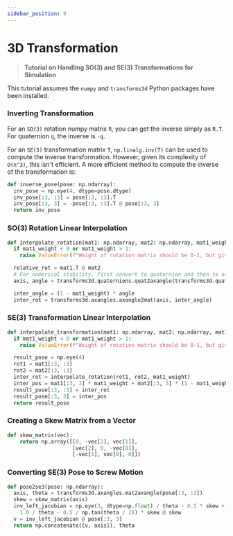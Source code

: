 ```yaml
---
sidebar_position: 9
---
```


# 3D Transformation

> **Tutorial on Handling SO(3) and SE(3) Transformations for Simulation**

This tutorial assumes the `numpy` and `transforms3d` Python packages have been installed.

### Inverting Transformation

For an `SO(3)` rotation numpy matrix `R`, you can get the inverse simply as `R.T`. For quaternion `q`, the inverse
is `-q`.

For an `SE(3)` transformation matrix `T`, `np.linalg.inv(T)` can be used to compute the inverse transformation. However,
given its complexity of `O(n^3)`, this isn't efficient. A more efficient method to compute the inverse of the
transformation is:

```python
def inverse_pose(pose: np.ndarray):
  inv_pose = np.eye(4, dtype=pose.dtype)
  inv_pose[:3, :3] = pose[:3, :3].T
  inv_pose[:3, 3] = -pose[:3, :3].T @ pose[:3, 3]
  return inv_pose
```

### SO(3) Rotation Linear Interpolation

```python
def interpolate_rotation(mat1: np.ndarray, mat2: np.ndarray, mat1_weight: float):
  if mat1_weight < 0 or mat1_weight > 1:
    raise ValueError(f"Weight of rotation matrix should be 0-1, but given {mat1_weight}")

  relative_rot = mat1.T @ mat2
  # For numerical stability, first convert to quaternion and then to axis-angle for a not-perfect rotation matrix
  axis, angle = transforms3d.quaternions.quat2axangle(transforms3d.quaternions.mat2quat(relative_rot))

  inter_angle = (1 - mat1_weight) * angle
  inter_rot = transforms3d.axangles.axangle2mat(axis, inter_angle)
```

### SE(3) Transformation Linear Interpolation

```python
def interpolate_transformation(mat1: np.ndarray, mat2: np.ndarray, mat1_weight: float):
  if mat1_weight < 0 or mat1_weight > 1:
    raise ValueError(f"Weight of rotation matrix should be 0-1, but given {mat1_weight}")

  result_pose = np.eye(4)
  rot1 = mat1[:3, :3]
  rot2 = mat2[:3, :3]
  inter_rot = interpolate_rotation(rot1, rot2, mat1_weight)
  inter_pos = mat1[:3, 3] * mat1_weight + mat2[:3, 3] * (1 - mat1_weight)
  result_pose[:3, :3] = inter_rot
  result_pose[:3, 3] = inter_pos
  return result_pose
```

### Creating a Skew Matrix from a Vector

```python
def skew_matrix(vec):
    return np.array([[0, -vec[2], vec[1]],
                     [vec[2], 0, -vec[0]],
                     [-vec[1], vec[0], 0]])
```

### Converting SE(3) Pose to Screw Motion

```python
def pose2se3(pose: np.ndarray):
  axis, theta = transforms3d.axangles.mat2axangle(pose[:3, :3])
  skew = skew_matrix(axis)
  inv_left_jacobian = np.eye(3, dtype=np.float) / theta - 0.5 * skew + (
    1.0 / theta - 0.5 / np.tan(theta / 2)) * skew @ skew
  v = inv_left_jacobian @ pose[:3, 3]
  return np.concatenate([v, axis]), theta
```
